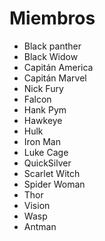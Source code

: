 # Miembros

* Black panther
* Black Widow
* Capitán America
* Capitán Marvel
* Nick Fury
* Falcon
* Hank Pym
* Hawkeye
* Hulk
* Iron Man
* Luke Cage
* QuickSilver
* Scarlet Witch
* Spider Woman
* Thor
* Vision
* Wasp
* Antman
